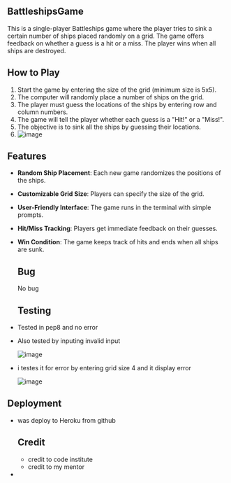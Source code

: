 ## BattleshipsGame
This is a single-player Battleships game where the player tries to sink a certain number of ships placed randomly on a grid. The game offers feedback on whether a guess is a hit or a miss. The player wins when all ships are destroyed.

## How to Play

1. Start the game by entering the size of the grid (minimum size is 5x5).
2. The computer will randomly place a number of ships on the grid.
3. The player must guess the locations of the ships by entering row and column numbers.
4. The game will tell the player whether each guess is a "Hit!" or a "Miss!".
5. The objective is to sink all the ships by guessing their locations.
6. ![image](https://github.com/user-attachments/assets/55d6c465-473e-4002-9f3f-f6e4c2280dcf)

## Features

- **Random Ship Placement**: Each new game randomizes the positions of the ships.
- **Customizable Grid Size**: Players can specify the size of the grid.
- **User-Friendly Interface**: The game runs in the terminal with simple prompts.
- **Hit/Miss Tracking**: Players get immediate feedback on their guesses.
- **Win Condition**: The game keeps track of hits and ends when all ships are sunk.

  ## Bug
  No bug

  ## Testing
- Tested in pep8 and no error
- Also tested by inputing invalid input

  ![image](https://github.com/user-attachments/assets/ba8eb4d5-bfba-4d00-b8e8-24c6558fda79)

- i testes it for error by entering grid size 4 and it display error

  ![image](https://github.com/user-attachments/assets/05d195fd-d7c0-4adc-beb7-fd5d305221c6)
  
## Deployment

  - was deploy to Heroku from github


    ## Credit

    - credit to code institute
    - credit to my mentor
  - 
